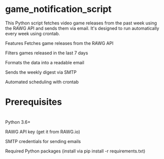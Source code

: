 # game_notification_script

This Python script fetches video game releases from the past week using the RAWG API and sends them via email. It's designed to run automatically every week using crontab.

Features
Fetches game releases from the RAWG API

Filters games released in the last 7 days

Formats the data into a readable email

Sends the weekly digest via SMTP

Automated scheduling with crontab

<h1>Prerequisites<h1></h1>
Python 3.6+

RAWG API key (get it from RAWG.io)

SMTP credentials for sending emails

Required Python packages (install via pip install -r requirements.txt)
